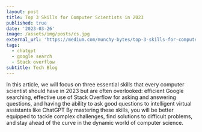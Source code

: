 ```yaml
---
layout: post
title: Top 3 Skills for Computer Scientists in 2023
published: true
date: '2023-03-26'
image: /assets/img/posts/cs.jpg
external_url: 'https://medium.com/munchy-bytes/top-3-skills-for-computer-scientists-in-2023-b05be4566fc'
tags:
  - chatgpt
  - google search
  - Stack overflow
subtitle: Tech Blog
---
```

In this article, we will focus on three essential skills that every computer scientist should have in 2023 but are often overlooked: efficient Google searching, effective use of Stack Overflow for asking and answering questions, and having the ability to ask good questions to intelligent virtual assistants like ChatGPT
By mastering these skills, you will be better equipped to tackle complex challenges, find solutions to difficult problems, and stay ahead of the curve in the dynamic world of computer science.
